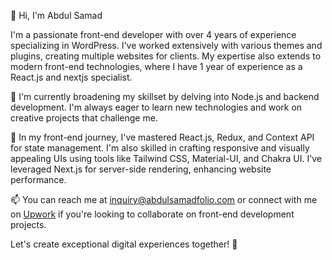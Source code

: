 👋 Hi, I'm Abdul Samad

I'm a passionate front-end developer with over 4 years of experience specializing in WordPress. I've worked extensively with various themes and plugins, creating multiple websites for clients. My expertise also extends to modern front-end technologies, where I have 1 year of experience as a React.js and nextjs specialist.

🌱 I'm currently broadening my skillset by delving into Node.js and backend development. I'm always eager to learn new technologies and work on creative projects that challenge me.

💼 In my front-end journey, I've mastered React.js, Redux, and Context API for state management. I'm also skilled in crafting responsive and visually appealing UIs using tools like Tailwind CSS, Material-UI, and Chakra UI. I've leveraged Next.js for server-side rendering, enhancing website performance.

📫 You can reach me at inquiry@abdulsamadfolio.com or connect with me on [Upwork](https://www.upwork.com/freelancers/abdulsamadlaghari) if you're looking to collaborate on front-end development projects.

Let's create exceptional digital experiences together! 🚀
